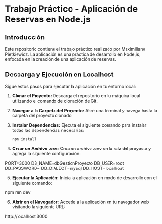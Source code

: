 # Trabajo Práctico - Aplicación de Reservas en Node.js

## Introducción
Este repositorio contiene el trabajo práctico realizado por Maximiliano Pietkiewicz. La aplicación es una práctica de desarrollo en Node.js, enfocada en la creación de una aplicación de reservas.

## Descarga y Ejecución en Localhost
Sigue estos pasos para ejecutar la aplicación en tu entorno local:

1. **Clonar el Proyecto:** Descarga el repositorio en tu máquina local utilizando el comando de clonación de Git.

2. **Navegar a la Carpeta del Proyecto:** Abre una terminal y navega hasta la carpeta del proyecto clonado.

3. **Instalar Dependencias:** Ejecuta el siguiente comando para instalar todas las dependencias necesarias:

   ```bash
   npm install

4. **Crear un Archivo .env:** Crea un archivo .env en la raíz del proyecto y agrega la siguiente configuración:

PORT=3000
DB_NAME=dbGestionProyecto
DB_USER=root
DB_PASSWORD=
DB_DIALECT=mysql
DB_HOST=localhost

5. **Ejecutar la Aplicación:** Inicia la aplicación en modo de desarrollo con el siguiente comando:

npm run dev

6. **Abrir en el Navegador:** Accede a la aplicación en tu navegador web visitando la siguiente URL:


http://localhost:3000